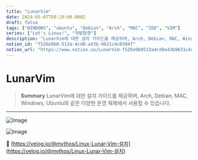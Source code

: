 ```yaml
---
title: "LunarVim"
date: 2024-05-07T08:10:00.000Z
draft: false
tags: ["WINDOWS", "ubuntu", "Debian", "Arch", "MAC", "IDE", "VIM"]
series: ["Let's Linux!", "개발환경"]
description: "LunarVim에 대한 설치 가이드를 제공하며, Arch, Debian, MAC, Windows, Ubuntu와 같은 다양한 운영 체제에서 사용할 수 있습니다."
notion_id: "f526e9b0-513a-4cd0-a43b-9631c4c0304f"
notion_url: "https://www.notion.so/LunarVim-f526e9b0513a4cd0a43b9631c4c0304f"
---
```


# LunarVim

> **Summary**
> LunarVim에 대한 설치 가이드를 제공하며, Arch, Debian, MAC, Windows, Ubuntu와 같은 다양한 운영 체제에서 사용할 수 있습니다.

---

![Image](https://prod-files-secure.s3.us-west-2.amazonaws.com/09ccd4d5-876c-4bba-bbdf-cc77a0a11257/1f814d0a-1519-44fa-b8e1-31abbe5a8204/Untitled.png?X-Amz-Algorithm=AWS4-HMAC-SHA256&X-Amz-Content-Sha256=UNSIGNED-PAYLOAD&X-Amz-Credential=ASIAZI2LB466UJC26JKW%2F20250724%2Fus-west-2%2Fs3%2Faws4_request&X-Amz-Date=20250724T080912Z&X-Amz-Expires=3600&X-Amz-Security-Token=IQoJb3JpZ2luX2VjEAAaCXVzLXdlc3QtMiJHMEUCIDLaBoXy3xhGfeKCPBKB4ayWGovXi0brtjm3H10CjBOYAiEAmE9%2Bj8ngUsFYeN9ibmAzFan55IuAqAXJPR7x15yElOoq%2FwMIKRAAGgw2Mzc0MjMxODM4MDUiDMiN2h%2BBidYZQnAa9CrcAy0uxu5q7Uz53oHoSNGV59XUK0hTnCAy86N0JxC3zqYLGK0IZFPsfpX0HQPB6afrAv%2Bzz%2BBC9temEVz5twMmfEGkJRBvG1wk3iVBYkQXDUIGFH%2FLb3XMmjHkUix0%2BN1hXTfFByRf%2BhG70SL9urHrwDmh1Yc64PhUIQAukoOpHVA8HxIdFf2CSpHwE2u99zEFHLqABHnA7%2Bzh5YOUJufnhoA7LmhS%2FJyhX%2FW5cc2V865l1jESyN1h0S4UWS%2Bh7phcChyR3UkazgaQMB8DuhIetBPn5p4KrupnEO0XNMn15e%2FYKN7iVi%2F0AEef3qTItTPgtjBC8beDNXRKLMZCyV%2FBI2BH0Ar8uHH3LgXvvZ86BQ5veKNs%2FldZzhg6%2BWSePfyuYsPbJEKBtPtW3FqGhbQ7%2FS7YnbH4nq41O3GIcM5BOxEr%2Br4qmzFHQLvA7HPMz73Ee0W0iuZ6VrJWQWwqObx5D7o1u0hO4%2BFTFLF9hKuuiJbEn4ip%2FXHecXC8vpKNIo%2FvKc4SLW%2B5x8KVGL7h56Qw9TJ2vaGV2IJxEuJk6JJhAx4FEJMTltBxkj8raSqUoTin4gDfV5H6W0Fo4l%2Bl%2FkruGu%2FKTspZL665DCQ33YEhA7aS8uvjo8VBiK9ikYctMIjPh8QGOqUBf8HJnTdSl%2FKqcL3Nxme9GyzdqVGpxBN%2FYLgD%2FvnmkYDpsUZwgyS0luggcrvyAq0YhhWD6uAlDImaXOxHdPduTjCzRfM4Zg2FyeVA00FBDbPwqiiT8bc8C%2Bi095dtGYZqzuI%2B8ItlSJywFOF1ht%2BjwvjWKgXwFukyk1kEr4AaZv5Ajqu8sfVOY%2FmrQ9S6AsptwgwSVQhY5BGRUPfX0XbAlvFh%2F2w8&X-Amz-Signature=29d1c082f69a98c12827eeeac7d157c7ffb21aab6b2ac85b278dbf6a0279fbd0&X-Amz-SignedHeaders=host&x-amz-checksum-mode=ENABLED&x-id=GetObject)

![Image](https://prod-files-secure.s3.us-west-2.amazonaws.com/09ccd4d5-876c-4bba-bbdf-cc77a0a11257/c22e7e68-d7ad-4af4-944b-b0506ec74a17/Untitled.png?X-Amz-Algorithm=AWS4-HMAC-SHA256&X-Amz-Content-Sha256=UNSIGNED-PAYLOAD&X-Amz-Credential=ASIAZI2LB466UJC26JKW%2F20250724%2Fus-west-2%2Fs3%2Faws4_request&X-Amz-Date=20250724T080912Z&X-Amz-Expires=3600&X-Amz-Security-Token=IQoJb3JpZ2luX2VjEAAaCXVzLXdlc3QtMiJHMEUCIDLaBoXy3xhGfeKCPBKB4ayWGovXi0brtjm3H10CjBOYAiEAmE9%2Bj8ngUsFYeN9ibmAzFan55IuAqAXJPR7x15yElOoq%2FwMIKRAAGgw2Mzc0MjMxODM4MDUiDMiN2h%2BBidYZQnAa9CrcAy0uxu5q7Uz53oHoSNGV59XUK0hTnCAy86N0JxC3zqYLGK0IZFPsfpX0HQPB6afrAv%2Bzz%2BBC9temEVz5twMmfEGkJRBvG1wk3iVBYkQXDUIGFH%2FLb3XMmjHkUix0%2BN1hXTfFByRf%2BhG70SL9urHrwDmh1Yc64PhUIQAukoOpHVA8HxIdFf2CSpHwE2u99zEFHLqABHnA7%2Bzh5YOUJufnhoA7LmhS%2FJyhX%2FW5cc2V865l1jESyN1h0S4UWS%2Bh7phcChyR3UkazgaQMB8DuhIetBPn5p4KrupnEO0XNMn15e%2FYKN7iVi%2F0AEef3qTItTPgtjBC8beDNXRKLMZCyV%2FBI2BH0Ar8uHH3LgXvvZ86BQ5veKNs%2FldZzhg6%2BWSePfyuYsPbJEKBtPtW3FqGhbQ7%2FS7YnbH4nq41O3GIcM5BOxEr%2Br4qmzFHQLvA7HPMz73Ee0W0iuZ6VrJWQWwqObx5D7o1u0hO4%2BFTFLF9hKuuiJbEn4ip%2FXHecXC8vpKNIo%2FvKc4SLW%2B5x8KVGL7h56Qw9TJ2vaGV2IJxEuJk6JJhAx4FEJMTltBxkj8raSqUoTin4gDfV5H6W0Fo4l%2Bl%2FkruGu%2FKTspZL665DCQ33YEhA7aS8uvjo8VBiK9ikYctMIjPh8QGOqUBf8HJnTdSl%2FKqcL3Nxme9GyzdqVGpxBN%2FYLgD%2FvnmkYDpsUZwgyS0luggcrvyAq0YhhWD6uAlDImaXOxHdPduTjCzRfM4Zg2FyeVA00FBDbPwqiiT8bc8C%2Bi095dtGYZqzuI%2B8ItlSJywFOF1ht%2BjwvjWKgXwFukyk1kEr4AaZv5Ajqu8sfVOY%2FmrQ9S6AsptwgwSVQhY5BGRUPfX0XbAlvFh%2F2w8&X-Amz-Signature=4b096a11fbc312818c5f73b03551dd101b3dd96dd91a96dde9d17289435ac801&X-Amz-SignedHeaders=host&x-amz-checksum-mode=ENABLED&x-id=GetObject)

🔗 [https://velog.io/@mythos/Linux-Lunar-Vim-설치](https://velog.io/@mythos/Linux-Lunar-Vim-설치)


